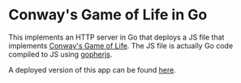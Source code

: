 # Conway's Game of Life in Go

This implements an HTTP server in Go that deploys a JS file that implements [Conway's Game of Life](https://en.wikipedia.org/wiki/Conway%27s_Game_of_Life). The JS file is actually Go code compiled to JS using [gopherjs](https://github.com/gopherjs/gopherjs).

A deployed version of this app can be found [here](http://conwayslife.herokuapp.com/).
